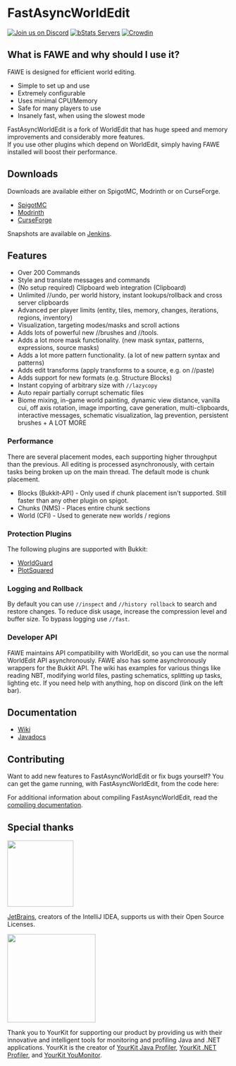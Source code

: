# FastAsyncWorldEdit
[![Join us on Discord](https://img.shields.io/discord/268444645527126017.svg?label=&logo=discord&logoColor=ffffff&color=7389D8&labelColor=6A7EC2)](https://discord.gg/intellectualsites)
[![bStats Servers](https://img.shields.io/bstats/servers/1403)](https://bstats.org/plugin/bukkit/FastAsyncWorldEdit/1403)
[![Crowdin](https://badges.crowdin.net/e/4a5819fae3fd88234a8ea13bfbb072bb/localized.svg)](https://intellectualsites.crowdin.com/fastasyncworldedit)

## What is FAWE and why should I use it?

FAWE is designed for efficient world editing.
* Simple to set up and use
* Extremely configurable
* Uses minimal CPU/Memory
* Safe for many players to use
* Insanely fast, when using the slowest mode

FastAsyncWorldEdit is a fork of WorldEdit that has huge speed and memory improvements and considerably more features.  
If you use other plugins which depend on WorldEdit, simply having FAWE installed will boost their performance.

## Downloads

Downloads are available either on SpigotMC, Modrinth or on CurseForge.
- [SpigotMC](https://www.spigotmc.org/resources/13932/)
- [Modrinth](https://modrinth.com/plugin/fastasyncworldedit/)
- [CurseForge](https://dev.bukkit.org/projects/fawe)

Snapshots are available on [Jenkins](https://ci.athion.net/job/FastAsyncWorldEdit/).

## Features

* Over 200 Commands
* Style and translate messages and commands
* (No setup required) Clipboard web integration (Clipboard)
* Unlimited //undo, per world history, instant lookups/rollback and cross server clipboards
* Advanced per player limits (entity, tiles, memory, changes, iterations, regions, inventory)
* Visualization, targeting modes/masks and scroll actions
* Adds lots of powerful new //brushes and //tools.
* Adds a lot more mask functionality. (new mask syntax, patterns, expressions, source masks)
* Adds a lot more pattern functionality. (a lot of new pattern syntax and patterns)
* Adds edit transforms (apply transforms to a source, e.g. on //paste)
* Adds support for new formats (e.g. Structure Blocks)
* Instant copying of arbitrary size with `//lazycopy`
* Auto repair partially corrupt schematic files
* Biome mixing, in-game world painting, dynamic view distance, vanilla cui, off axis rotation, image importing, cave generation,
  multi-clipboards, interactive messages, schematic visualization, lag prevention, persistent brushes + A LOT MORE

### Performance

There are several placement modes, each supporting higher throughput than the previous. All editing is processed
asynchronously, with
certain tasks being broken up on the main thread. The default mode is chunk placement.
* Blocks (Bukkit-API) - Only used if chunk placement isn't supported. Still faster than any other plugin on spigot.
* Chunks (NMS) - Places entire chunk sections
* World (CFI) - Used to generate new worlds / regions

### Protection Plugins

The following plugins are supported with Bukkit:
* [WorldGuard](https://dev.bukkit.org/projects/worldguard)
* [PlotSquared](https://www.spigotmc.org/resources/77506/)

### Logging and Rollback

By default you can use `//inspect` and `//history rollback` to search and restore changes. To reduce disk usage, increase the
compression level and buffer size. To bypass logging use `//fast`.

### Developer API

FAWE maintains API compatibility with WorldEdit, so you can use the normal WorldEdit API asynchronously.
FAWE also has some asynchronously wrappers for the Bukkit API.
The wiki has examples for various things like reading NBT, modifying world files, pasting schematics, splitting up tasks, lighting etc.
If you need help with anything, hop on discord (link on the left bar).

## Documentation

* [Wiki](https://intellectualsites.github.io/fastasyncworldedit-documentation/)
* [Javadocs](https://intellectualsites.github.io/fastasyncworldedit-javadocs/)

## Contributing

Want to add new features to FastAsyncWorldEdit or fix bugs yourself? You can get the game running, with FastAsyncWorldEdit, from the code here:

For additional information about compiling FastAsyncWorldEdit, read the [compiling documentation](https://github.com/IntellectualSites/FastAsyncWorldEdit/blob/main/COMPILING.adoc).

## Special thanks

<a href="https://jb.gg/OpenSourceSupport"><img src="https://resources.jetbrains.com/storage/products/company/brand/logos/jb_beam.svg" width="150">
</a>

[JetBrains](https://jb.gg/OpenSourceSupport), creators of the IntelliJ IDEA, supports us with their Open Source Licenses.

<a href="https://yourkit.com/"><img src="https://www.yourkit.com/images/yklogo.png" width="200">
</a>

Thank you to YourKit for supporting our product by providing us with their innovative and intelligent tools
for monitoring and profiling Java and .NET applications.
YourKit is the creator of [YourKit Java Profiler](https://www.yourkit.com/java/profiler/), [YourKit .NET Profiler](https://www.yourkit.com/.net/profiler/), and [YourKit YouMonitor](https://www.yourkit.com/youmonitor/).
